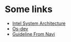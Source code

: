 # Some links

-   [Intel System Architecture](https://cdrdv2-public.intel.com/671447/325384-sdm-vol-3abcd.pdf)
-   [Os-dev](https://wiki.osdev.org/Expanded_Main_Page)
-   [Guideline From Navi](https://segmentfault.com/a/1190000040187304/en)
